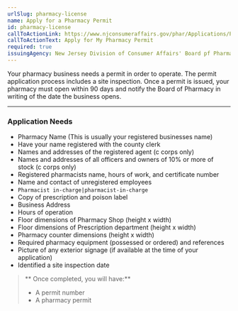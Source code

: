 ```yaml
---
urlSlug: pharmacy-license
name: Apply for a Pharmacy Permit
id: pharmacy-license
callToActionLink: https://www.njconsumeraffairs.gov/phar/Applications/Pharmacy-Permit-Application.pdf
callToActionText: Apply for My Pharmacy Permit
required: true
issuingAgency: New Jersey Division of Consumer Affairs' Board pf Pharmacy
---
```

Your pharmacy business needs a permit in order to operate. The permit application process includes a site inspection. Once a permit is issued, your pharmacy must open within 90 days and notify the Board of Pharmacy in writing of the date the business opens.

---
### Application Needs

* Pharmacy Name (This is usually your registered businesses name)
* Have your name registered with the county clerk
* Names and addresses of the registered agent (c corps only)
* Names and addresses of all officers and owners of 10% or more of stock (c corps only)
* Registered pharmacists name, hours of work, and certificate number
* Name and contact of unregistered employees
* `Pharmacist in-charge|pharmacist-in-charge`
* Copy of prescription and poison label
* Business Address
* Hours of operation
* Floor dimensions of Pharmacy Shop (height x width)
* Floor dimensions of Prescription department (height x width)
* Pharmacy counter dimensions (height x width)
* Required pharmacy equipment (possessed or ordered) and references
* Picture of any exterior signage (if available at the time of your application)
* Identified a site inspection date

>** Once completed, you will have:**
>
>* A permit number
>* A pharmacy permit